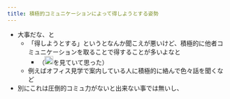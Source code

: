 ```yaml
---
title: 積極的コミュニケーションによって得しようとする姿勢
---
```


* 大事だな、と
  * 「得しようとする」というとなんか聞こえが悪いけど、積極的に他者コミュニケーションを取ることで得することが多いよなと
    * （<img src='https://scrapbox.io/api/pages/blu3mo-public/rickshinmi/icon' alt='rickshinmi.icon' height="19.5"/>を見ていて思った）
  * 例えばオフィス見学で案内している人に積極的に絡んで色々話を聞くなど
* 別にこれは圧倒的コミュ力がないと出来ない事では無いし、
